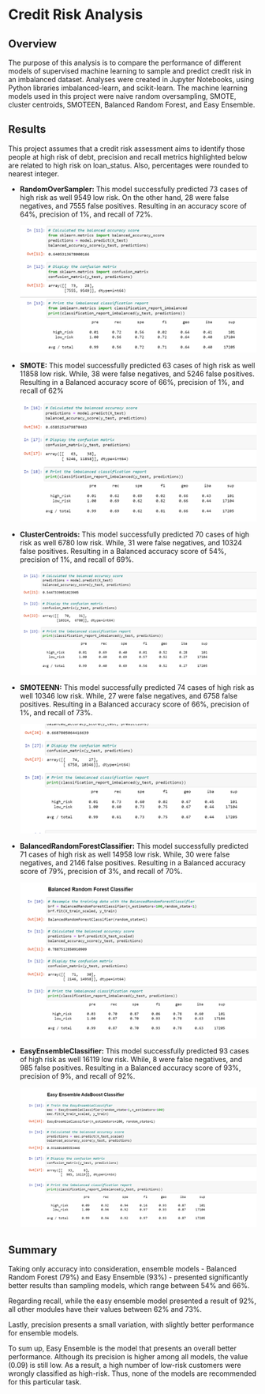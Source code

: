 # Credit Risk Analysis

## Overview

The purpose of this analysis is to compare the performance of different models of supervised machine learning to sample and predict credit risk in an imbalanced dataset. Analyses were created in Jupyter Notebooks, using Python libraries imbalanced-learn, and scikit-learn. The machine learning models used in this project were naive random oversampling, SMOTE, cluster centroids, SMOTEEN, Balanced Random Forest, and Easy Ensemble.

## Results

This project assumes that a credit risk assessment aims to identify those people at high risk of debt, precision and recall metrics highlighted below are related to high risk on loan_status. Also, percentages were rounded to nearest integer.

- **RandomOverSampler:** This model successfully predicted 73 cases of high risk as well 9549 low risk. On the other hand, 28 were false negatives, and 7555 false positives. Resulting in an accuracy score of 64%, precision of 1%, and recall of 72%.

    ![NaiveOversampler](resources/Results_Over.png) 

- **SMOTE:** This model successfully predicted 63 cases of high risk as well 11858 low risk. While, 38 were false negatives, and 5246 false positives. Resulting in a Balanced accuracy score of 66%, precision of 1%, and recall of 62%

    ![SMOTE](resources/Results_SMOTE.png) 

- **ClusterCentroids:** This model successfully predicted 70 cases of high risk as well 6780 low risk. While, 31 were false negatives, and 10324 false positives. Resulting in a Balanced accuracy score of 54%, precision of 1%, and recall of 69%.

    ![Under](resources/Results_Under.png) 

- **SMOTEENN:** This model successfully predicted 74 cases of high risk as well 10346 low risk. While, 27 were false negatives, and 6758 false positives. Resulting in a Balanced accuracy score of 66%, precision of 1%, and recall of 73%.

    ![SMOTEENN](resources/Results_SMOTEENN.png) 

- **BalancedRandomForestClassifier:** This model successfully predicted 71 cases of high risk as well 14958 low risk. While, 30 were false negatives, and 2146 false positives. Resulting in a Balanced accuracy score of 79%, precision of 3%, and recall of 70%.

    ![BRF](resources/Results_BRF.png) 

- **EasyEnsembleClassifier:** This model successfully predicted 93 cases of high risk as well 16119 low risk. While, 8 were false negatives, and 985 false positives. Resulting in a Balanced accuracy score of 93%, precision of 9%, and recall of 92%.

    ![EEC](resources/Results_EEC.png) 

## Summary

Taking only accuracy into consideration, ensemble models - Balanced Random Forest (79%) and Easy Ensemble (93%) - presented significantly better results than sampling models, which range between 54% and 66%.

Regarding recall, while the easy ensemble model presented a result of 92%, all other modules have their values between 62% and 73%.

Lastly, precision presents a small variation, with slightly better performance for ensemble models. 

To sum up, Easy Ensemble is the model that presents an overall better performance. Although its precision is higher among all models, the value (0.09) is still low. As a result, a high number of low-risk customers were wrongly classified as high-risk. Thus, none of the models are recommended for this particular task.